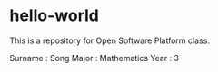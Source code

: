 # hello-world
This is a repository for Open Software Platform class.

Surname : Song
Major : Mathematics 
Year : 3
